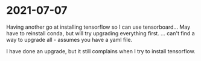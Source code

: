 # 2021-07-07
Having another go at installing tensorflow so I can use tensorboard...  May have to reinstall conda, but will try upgrading everything first.
... can't find a way to upgrade all - assumes you have a yaml file.

I have done an upgrade, but it still complains when I try to install tensorflow.  
